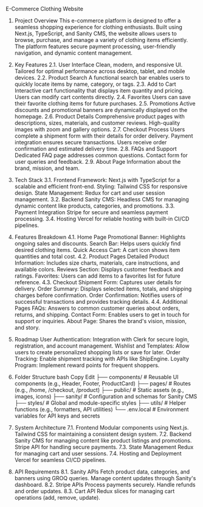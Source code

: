 
E-Commerce Clothing Website
1. Project Overview
This e-commerce platform is designed to offer a seamless shopping experience for clothing enthusiasts. Built using Next.js, TypeScript, and Sanity CMS, the website allows users to browse, purchase, and manage a variety of clothing items efficiently. The platform features secure payment processing, user-friendly navigation, and dynamic content management.

2. Key Features
2.1. User Interface
Clean, modern, and responsive UI.
Tailored for optimal performance across desktop, tablet, and mobile devices.
2.2. Product Search
A functional search bar enables users to quickly locate items by name, category, or tags.
2.3. Add to Cart
Interactive cart functionality that displays item quantity and pricing.
Users can modify cart contents directly.
2.4. Favorites
Users can save their favorite clothing items for future purchases.
2.5. Promotions
Active discounts and promotional banners are dynamically displayed on the homepage.
2.6. Product Details
Comprehensive product pages with descriptions, sizes, materials, and customer reviews.
High-quality images with zoom and gallery options.
2.7. Checkout Process
Users complete a shipment form with their details for order delivery.
Payment integration ensures secure transactions.
Users receive order confirmation and estimated delivery time.
2.8. FAQs and Support
Dedicated FAQ page addresses common questions.
Contact form for user queries and feedback.
2.9. About Page
Information about the brand, mission, and team.
3. Tech Stack
3.1. Frontend
Framework: Next.js with TypeScript for a scalable and efficient front-end.
Styling: Tailwind CSS for responsive design.
State Management: Redux for cart and user session management.
3.2. Backend
Sanity CMS: Headless CMS for managing dynamic content like products, categories, and promotions.
3.3. Payment Integration
Stripe for secure and seamless payment processing.
3.4. Hosting
Vercel for reliable hosting with built-in CI/CD pipelines.
4. Features Breakdown
4.1. Home Page
Promotional Banner: Highlights ongoing sales and discounts.
Search Bar: Helps users quickly find desired clothing items.
Quick Access Cart: A cart icon shows item quantities and total cost.
4.2. Product Pages
Detailed Product Information: Includes size charts, materials, care instructions, and available colors.
Reviews Section: Displays customer feedback and ratings.
Favorites: Users can add items to a favorites list for future reference.
4.3. Checkout
Shipment Form: Captures user details for delivery.
Order Summary: Displays selected items, totals, and shipping charges before confirmation.
Order Confirmation: Notifies users of successful transactions and provides tracking details.
4.4. Additional Pages
FAQs: Answers to common customer queries about orders, returns, and shipping.
Contact Form: Enables users to get in touch for support or inquiries.
About Page: Shares the brand's vision, mission, and story.
5. Roadmap
User Authentication: Integration with Clerk for secure login, registration, and account management.
Wishlist and Templates: Allow users to create personalized shopping lists or save for later.
Order Tracking: Enable shipment tracking with APIs like ShipEngine.
Loyalty Program: Implement reward points for frequent shoppers.
6. Folder Structure
bash
Copy
Edit
├── components/         # Reusable UI components (e.g., Header, Footer, ProductCard)
├── pages/              # Routes (e.g., /home, /checkout, /product)
├── public/             # Static assets (e.g., images, icons)
├── sanity/             # Configuration and schemas for Sanity CMS
├── styles/             # Global and module-specific styles
├── utils/              # Helper functions (e.g., formatters, API utilities)
└── .env.local          # Environment variables for API keys and secrets
7. System Architecture
7.1. Frontend
Modular components using Next.js.
Tailwind CSS for maintaining a consistent design system.
7.2. Backend
Sanity CMS for managing content like product listings and promotions.
Stripe API for handling secure payments.
7.3. State Management
Redux for managing cart and user sessions.
7.4. Hosting and Deployment
Vercel for seamless CI/CD pipelines.
8. API Requirements
8.1. Sanity APIs
Fetch product data, categories, and banners using GROQ queries.
Manage content updates through Sanity's dashboard.
8.2. Stripe APIs
Process payments securely.
Handle refunds and order updates.
8.3. Cart API
Redux slices for managing cart operations (add, remove, update).
